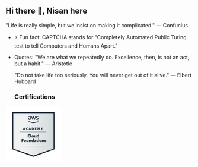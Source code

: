 ## Hi there 👋, Nisan here



"Life is really simple, but we insist on making it complicated." — Confucius
<!--
**NisanRana/NisanRana** is a ✨ _special_ ✨ repository because its `README.md` (this file) appears on your GitHub profile.

Here are some ideas to get you started:

- 🔭 I’m currently working on ...
- 🌱 I’m currently learning ...
- 👯 I’m looking to collaborate on ...
- 🤔 I’m looking for help with ...
- 💬 Ask me about ...
- 📫 How to reach me: ...
- 😄 Pronouns: ...

-->
- ⚡ Fun fact:
 CAPTCHA stands for "Completely Automated   Public Turing test to tell Computers and   Humans Apart."

- Quotes:
  "We are what we repeatedly do. Excellence, then, is not an act, but a habit." — Aristotle

  "Do not take life too seriously. You will never get out of it alive."
  — Elbert Hubbard
  ### Certifications


  

<img src="https://github.com/NisanRana/NisanRana/blob/main/aws-academy-graduate-aws-academy-cloud-foundations.png" alt="AWS Badge" width="150">
